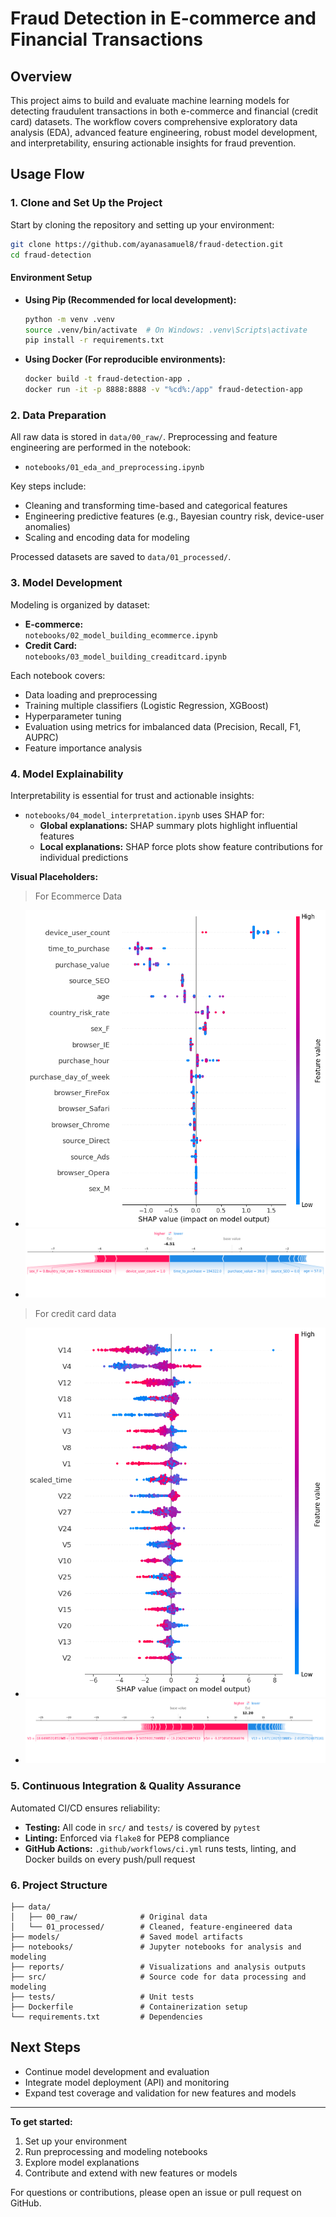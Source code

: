 # Fraud Detection in E-commerce and Financial Transactions

## Overview

This project aims to build and evaluate machine learning models for detecting fraudulent transactions in both e-commerce and financial (credit card) datasets. The workflow covers comprehensive exploratory data analysis (EDA), advanced feature engineering, robust model development, and interpretability, ensuring actionable insights for fraud prevention.

## Usage Flow

### 1. Clone and Set Up the Project

Start by cloning the repository and setting up your environment:

```bash
git clone https://github.com/ayanasamuel8/fraud-detection.git
cd fraud-detection
```

#### Environment Setup

- **Using Pip (Recommended for local development):**
    ```bash
    python -m venv .venv
    source .venv/bin/activate  # On Windows: .venv\Scripts\activate
    pip install -r requirements.txt
    ```
- **Using Docker (For reproducible environments):**
    ```bash
    docker build -t fraud-detection-app .
    docker run -it -p 8888:8888 -v "%cd%:/app" fraud-detection-app
    ```

### 2. Data Preparation

All raw data is stored in `data/00_raw/`. Preprocessing and feature engineering are performed in the notebook:

- `notebooks/01_eda_and_preprocessing.ipynb`

Key steps include:
- Cleaning and transforming time-based and categorical features
- Engineering predictive features (e.g., Bayesian country risk, device-user anomalies)
- Scaling and encoding data for modeling

Processed datasets are saved to `data/01_processed/`.

### 3. Model Development

Modeling is organized by dataset:

- **E-commerce:**  
    `notebooks/02_model_building_ecommerce.ipynb`
- **Credit Card:**  
    `notebooks/03_model_building_creaditcard.ipynb`

Each notebook covers:
- Data loading and preprocessing
- Training multiple classifiers (Logistic Regression, XGBoost)
- Hyperparameter tuning
- Evaluation using metrics for imbalanced data (Precision, Recall, F1, AUPRC)
- Feature importance analysis

### 4. Model Explainability

Interpretability is essential for trust and actionable insights:

- `notebooks/04_model_interpretation.ipynb` uses SHAP for:
    - **Global explanations:** SHAP summary plots highlight influential features
    - **Local explanations:** SHAP force plots show feature contributions for individual predictions

**Visual Placeholders:**
> For Ecommerce Data
- ![SHAP Summary Plot Placeholder](reports/analysis_images/xgboost_ecommerce_shap.png)
- ![SHAP Force Plot Placeholder](reports/analysis_images/xgboost_ecommerce_shap_force.png)

> For credit card data
- ![SHAP Summary Plot Placeholder](reports/analysis_images/xgboost_creditcard_shap.png)
- ![SHAP Force Plot Placeholder](reports/analysis_images/xgboost_creditcard_shap_force.png)

### 5. Continuous Integration & Quality Assurance

Automated CI/CD ensures reliability:

- **Testing:** All code in `src/` and `tests/` is covered by `pytest`
- **Linting:** Enforced via `flake8` for PEP8 compliance
- **GitHub Actions:** `.github/workflows/ci.yml` runs tests, linting, and Docker builds on every push/pull request

### 6. Project Structure

```
├── data/
│   ├── 00_raw/              # Original data
│   └── 01_processed/        # Cleaned, feature-engineered data
├── models/                  # Saved model artifacts
├── notebooks/               # Jupyter notebooks for analysis and modeling
├── reports/                 # Visualizations and analysis outputs
├── src/                     # Source code for data processing and modeling
├── tests/                   # Unit tests
├── Dockerfile               # Containerization setup
└── requirements.txt         # Dependencies
```

## Next Steps

- Continue model development and evaluation
- Integrate model deployment (API) and monitoring
- Expand test coverage and validation for new features and models

---

**To get started:**  
1. Set up your environment  
2. Run preprocessing and modeling notebooks  
3. Explore model explanations  
4. Contribute and extend with new features or models

For questions or contributions, please open an issue or pull request on GitHub.
